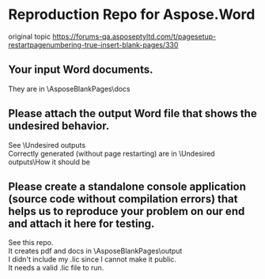 # Reproduction Repo for Aspose.Word

original topic
https://forums-qa.asposeptyltd.com/t/pagesetup-restartpagenumbering-true-insert-blank-pages/330 

## Your input Word documents.
They are in \AsposeBlankPages\docs

## Please attach the output Word file that shows the undesired behavior.
See \Undesired outputs  
Correctly generated (without page restarting) are in \Undesired outputs\How it should be

## Please create a standalone console application (source code without compilation errors) that helps us to reproduce your problem on our end and attach it here for testing.
See this repo.  
It creates pdf and docs in \AsposeBlankPages\output  
I didn't include my .lic since I cannot make it public.  
It needs a valid .lic file to run.
